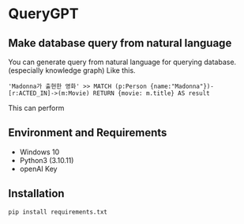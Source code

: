 # QueryGPT
## Make database query from natural language
You can generate query from natural language for querying database. (especially knowledge graph)
Like this.
```
'Madonna가 출현한 영화' >> MATCH (p:Person {name:"Madonna"})-[r:ACTED_IN]->(m:Movie) RETURN {movie: m.title} AS result
```
This can perform

## Environment and Requirements
+ Windows 10
+ Python3 (3.10.11)
+ openAI  Key

## Installation
```
pip install requirements.txt
```
